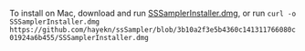 To install on Mac, download and run [SSSamplerInstaller.dmg](https://github.com/hayekn/ssSampler/raw/main/SSSamplerInstaller.dmg?download=), or run ```curl -o SSSamplerInstaller.dmg https://github.com/hayekn/ssSampler/blob/3b10a2f3e5b4360c141311766080c01924a6b455/SSSamplerInstaller.dmg``` 

